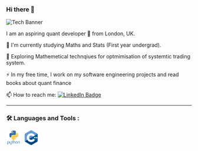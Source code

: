 

### Hi there 👋


![Tech Banner](https://media.giphy.com/media/dWesBcTLavkZuG35MI/giphy.gif)



I am an aspiring quant developer :wave: from London, UK.



:telescope: I'm currently studying Maths and Stats (First year undergrad).

:seedling: Exploring Mathemetical technqiues for optmimisation of systemtic trading system.

:zap: In my free time, I work on my software engineering projects and read books about quant finance

:mailbox: How to reach me: <a href="https://www.linkedin.com/in/rayaneourari/">
    <img src="https://img.shields.io/badge/LinkedIn-blue?style=for-the-badge&logo=linkedin&logoColor=white" alt="LinkedIn Badge"/>
</a>

---

### :hammer_and_wrench: Languages and Tools :

<div>
  <img src="https://github.com/devicons/devicon/blob/master/icons/python/python-original-wordmark.svg" title="Python" alt="Python" width="40" height="40"/>&nbsp
  <img src="https://github.com/devicons/devicon/blob/master/icons/cplusplus/cplusplus-original.svg" title="C++" alt="C++" width="40" height="40"/>&nbsp;
</div>

</div>

